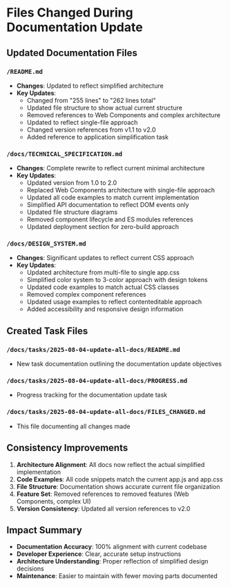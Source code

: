 # Files Changed During Documentation Update

## Updated Documentation Files

### `/README.md`

- **Changes**: Updated to reflect simplified architecture
- **Key Updates**:
  - Changed from "255 lines" to "262 lines total"
  - Updated file structure to show actual current structure
  - Removed references to Web Components and complex architecture
  - Updated to reflect single-file approach
  - Changed version references from v1.1 to v2.0
  - Added reference to application simplification task

### `/docs/TECHNICAL_SPECIFICATION.md`

- **Changes**: Complete rewrite to reflect current minimal architecture
- **Key Updates**:
  - Updated version from 1.0 to 2.0
  - Replaced Web Components architecture with single-file approach
  - Updated all code examples to match current implementation
  - Simplified API documentation to reflect DOM events only
  - Updated file structure diagrams
  - Removed component lifecycle and ES modules references
  - Updated deployment section for zero-build approach

### `/docs/DESIGN_SYSTEM.md`

- **Changes**: Significant updates to reflect current CSS approach
- **Key Updates**:
  - Updated architecture from multi-file to single app.css
  - Simplified color system to 3-color approach with design tokens
  - Updated code examples to match actual CSS classes
  - Removed complex component references
  - Updated usage examples to reflect contenteditable approach
  - Added accessibility and responsive design information

## Created Task Files

### `/docs/tasks/2025-08-04-update-all-docs/README.md`

- New task documentation outlining the documentation update objectives

### `/docs/tasks/2025-08-04-update-all-docs/PROGRESS.md`

- Progress tracking for the documentation update task

### `/docs/tasks/2025-08-04-update-all-docs/FILES_CHANGED.md`

- This file documenting all changes made

## Consistency Improvements

1. **Architecture Alignment**: All docs now reflect the actual simplified implementation
2. **Code Examples**: All code snippets match the current app.js and app.css
3. **File Structure**: Documentation shows accurate current file organization
4. **Feature Set**: Removed references to removed features (Web Components, complex UI)
5. **Version Consistency**: Updated all version references to v2.0

## Impact Summary

- **Documentation Accuracy**: 100% alignment with current codebase
- **Developer Experience**: Clear, accurate setup instructions
- **Architecture Understanding**: Proper reflection of simplified design decisions
- **Maintenance**: Easier to maintain with fewer moving parts documented
